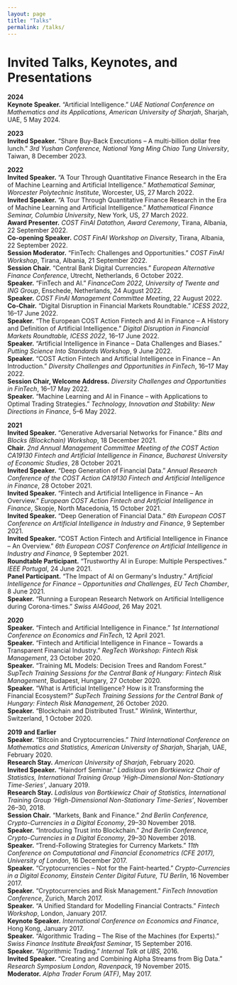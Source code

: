 ```yaml
---
layout: page
title: "Talks"
permalink: /talks/
---
```


# Invited Talks, Keynotes, and Presentations

**2024**  
**Keynote Speaker.** “Artificial Intelligence.” *UAE National Conference on Mathematics and its Applications, American University of Sharjah*, Sharjah, UAE, 5 May 2024.

**2023**  
**Invited Speaker.** “Share Buy-Back Executions – A multi-billion dollar free lunch.” *3rd Yushan Conference, National Yang Ming Chiao Tung University*, Taiwan, 8 December 2023.

**2022**  
**Invited Speaker.** “A Tour Through Quantitative Finance Research in the Era of Machine Learning and Artificial Intelligence.” *Mathematical Seminar, Worcester Polytechnic Institute*, Worcester, US, 27 March 2022.  
**Invited Speaker.** “A Tour Through Quantitative Finance Research in the Era of Machine Learning and Artificial Intelligence.” *Mathematical Finance Seminar, Columbia University*, New York, US, 27 March 2022.  
**Award Presenter.** *COST FinAI Datathon, Award Ceremony*, Tirana, Albania, 22 September 2022.  
**Co-opening Speaker.** *COST FinAI Workshop on Diversity*, Tirana, Albania, 22 September 2022.  
**Session Moderator.** “FinTech: Challenges and Opportunities.” *COST FinAI Workshop*, Tirana, Albania, 21 September 2022.  
**Session Chair.** “Central Bank Digital Currencies.” *European Alternative Finance Conference*, Utrecht, Netherlands, 6 October 2022.  
**Speaker.** “FinTech and AI.” *FinanceCom 2022, University of Twente and ING Group*, Enschede, Netherlands, 24 August 2022.  
**Speaker.** *COST FinAI Management Committee Meeting*, 22 August 2022.  
**Co-Chair.** “Digital Disruption in Financial Markets Roundtable.” *ICESS 2022*, 16–17 June 2022.  
**Speaker.** “The European COST Action Fintech and AI in Finance – A History and Definition of Artificial Intelligence.” *Digital Disruption in Financial Markets Roundtable, ICESS 2022*, 16–17 June 2022.  
**Speaker.** “Artificial Intelligence in Finance – Data Challenges and Biases.” *Putting Science Into Standards Workshop*, 9 June 2022.  
**Speaker.** “COST Action Fintech and Artificial Intelligence in Finance – An Introduction.” *Diversity Challenges and Opportunities in FinTech*, 16–17 May 2022.  
**Session Chair, Welcome Address.** *Diversity Challenges and Opportunities in FinTech*, 16–17 May 2022.  
**Speaker.** “Machine Learning and AI in Finance – with Applications to Optimal Trading Strategies.” *Technology, Innovation and Stability: New Directions in Finance*, 5–6 May 2022.

**2021**  
**Invited Speaker.** “Generative Adversarial Networks for Finance.” *Bits and Blocks (Blockchain) Workshop*, 18 December 2021.  
**Chair.** *2nd Annual Management Committee Meeting of the COST Action CA19130 Fintech and Artificial Intelligence in Finance, Bucharest University of Economic Studies*, 28 October 2021.  
**Invited Speaker.** “Deep Generation of Financial Data.” *Annual Research Conference of the COST Action CA19130 Fintech and Artificial Intelligence in Finance*, 28 October 2021.  
**Invited Speaker.** “Fintech and Artificial Intelligence in Finance – An Overview.” *European COST Action Fintech and Artificial Intelligence in Finance*, Skopje, North Macedonia, 15 October 2021.  
**Invited Speaker.** “Deep Generation of Financial Data.” *6th European COST Conference on Artificial Intelligence in Industry and Finance*, 9 September 2021.  
**Invited Speaker.** “COST Action Fintech and Artificial Intelligence in Finance – An Overview.” *6th European COST Conference on Artificial Intelligence in Industry and Finance*, 9 September 2021.  
**Roundtable Participant.** “Trustworthy AI in Europe: Multiple Perspectives.” *IEEE Portugal*, 24 June 2021.  
**Panel Participant.** “The Impact of AI on Germany's Industry.” *Artificial Intelligence for Finance – Opportunities and Challenges, EU Tech Chamber*, 8 June 2021.  
**Speaker.** “Running a European Research Network on Artificial Intelligence during Corona-times.” *Swiss AI4Good*, 26 May 2021.

**2020**  
**Speaker.** “Fintech and Artificial Intelligence in Finance.” *1st International Conference on Economics and FinTech*, 12 April 2021.  
**Speaker.** “Fintech and Artificial Intelligence in Finance – Towards a Transparent Financial Industry.” *RegTech Workshop: Fintech Risk Management*, 23 October 2020.  
**Speaker.** “Training ML Models: Decision Trees and Random Forest.” *SupTech Training Sessions for the Central Bank of Hungary: Fintech Risk Management*, Budapest, Hungary, 27 October 2020.  
**Speaker.** “What is Artificial Intelligence? How is it Transforming the Financial Ecosystem?” *SupTech Training Sessions for the Central Bank of Hungary: Fintech Risk Management*, 26 October 2020.  
**Speaker.** “Blockchain and Distributed Trust.” *Winlink*, Winterthur, Switzerland, 1 October 2020.

**2019 and Earlier**  
**Speaker.** “Bitcoin and Cryptocurrencies.” *Third International Conference on Mathematics and Statistics, American University of Sharjah*, Sharjah, UAE, February 2020.  
**Research Stay.** *American University of Sharjah*, February 2020.  
**Invited Speaker.** “Haindorf Seminar.” *Ladislaus von Bortkiewicz Chair of Statistics, International Training Group ‘High-Dimensional Non-Stationary Time-Series’*, January 2019.  
**Research Stay.** *Ladislaus von Bortkiewicz Chair of Statistics, International Training Group ‘High-Dimensional Non-Stationary Time-Series’*, November 26–30, 2018.  
**Session Chair.** “Markets, Bank and Finance.” *2nd Berlin Conference, Crypto-Currencies in a Digital Economy*, 29–30 November 2018.  
**Speaker.** “Introducing Trust into Blockchain.” *2nd Berlin Conference, Crypto-Currencies in a Digital Economy*, 29–30 November 2018.  
**Speaker.** “Trend-Following Strategies for Currency Markets.” *11th Conference on Computational and Financial Econometrics (CFE 2017), University of London*, 16 December 2017.  
**Speaker.** “Cryptocurrencies – Not for the Faint-hearted.” *Crypto-Currencies in a Digital Economy, Einstein Center Digital Future, TU Berlin*, 16 November 2017.  
**Speaker.** “Cryptocurrencies and Risk Management.” *FinTech Innovation Conference*, Zurich, March 2017.  
**Speaker.** “A Unified Standard for Modelling Financial Contracts.” *Fintech Workshop*, London, January 2017.  
**Keynote Speaker.** *International Conference on Economics and Finance*, Hong Kong, January 2017.  
**Speaker.** “Algorithmic Trading – The Rise of the Machines (for Experts).” *Swiss Finance Institute Breakfast Seminar*, 15 September 2016.  
**Speaker.** “Algorithmic Trading.” *Internal Talk at UBS*, 2016.  
**Invited Speaker.** “Creating and Combining Alpha Streams from Big Data.” *Research Symposium London, Ravenpack*, 19 November 2015.  
**Moderator.** *Alpha Trader Forum (ATF)*, May 2017.
